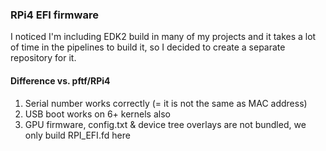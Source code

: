 ### RPi4 EFI firmware

I noticed I'm including EDK2 build in many of my projects and it takes a lot of time in the pipelines to build it, so I decided to create a separate repository for it.

#### Difference vs. pftf/RPi4

1. Serial number works correctly (= it is not the same as MAC address)
2. USB boot works on 6+ kernels also
3. GPU firmware, config.txt & device tree overlays are not bundled, we only build RPI_EFI.fd here
